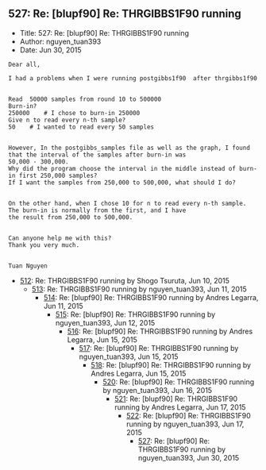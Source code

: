 ## 527: Re: [blupf90] Re: THRGIBBS1F90 running

- Title: 527: Re: [blupf90] Re: THRGIBBS1F90 running
- Author: nguyen_tuan393
- Date: Jun 30, 2015
```
Dear all,

I had a problems when I were running postgibbs1f90  after thrgibbs1f90


Read  50000 samples from round 10 to 500000
Burn-in?
250000	  # I chose to burn-in 250000
Give n to read every n-th sample?
50    # I wanted to read every 50 samples


However, In the postgibbs_samples file as well as the graph, I found that the interval of the samples after burn-in was
50,000 - 300,000. 
Why did the program choose the interval in the middle instead of burn-in first 250,000 samples?
If I want the samples from 250,000 to 500,000, what should I do?


On the other hand, when I chose 10 for n to read every n-th sample. The burn-in is normally from the first, and I have
the result from 250,000 to 500,000.


Can anyone help me with this?
Thank you very much.


Tuan Nguyen 

```

- [512](0512.md): Re: THRGIBBS1F90 running by Shogo Tsuruta, Jun 10, 2015
    - [513](0513.md): Re: THRGIBBS1F90 running by nguyen_tuan393, Jun 11, 2015
        - [514](0514.md): Re: [blupf90] Re: THRGIBBS1F90 running by Andres Legarra, Jun 11, 2015
            - [515](0515.md): Re: [blupf90] Re: THRGIBBS1F90 running by nguyen_tuan393, Jun 12, 2015
                - [516](0516.md): Re: [blupf90] Re: THRGIBBS1F90 running by Andres Legarra, Jun 15, 2015
                    - [517](0517.md): Re: [blupf90] Re: THRGIBBS1F90 running by nguyen_tuan393, Jun 15, 2015
                        - [518](0518.md): Re: [blupf90] Re: THRGIBBS1F90 running by Andres Legarra, Jun 15, 2015
                            - [520](0520.md): Re: [blupf90] Re: THRGIBBS1F90 running by nguyen_tuan393, Jun 16, 2015
                                - [521](0521.md): Re: [blupf90] Re: THRGIBBS1F90 running by Andres Legarra, Jun 17, 2015
                                    - [522](0522.md): Re: [blupf90] Re: THRGIBBS1F90 running by nguyen_tuan393, Jun 17, 2015
                                        - [527](0527.md): Re: [blupf90] Re: THRGIBBS1F90 running by nguyen_tuan393, Jun 30, 2015

